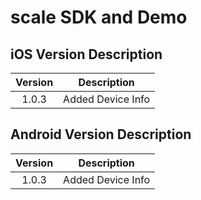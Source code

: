 
# scale SDK and Demo 



## iOS  Version Description

| Version |                         Description                          |
| :-----: | :----------------------------------------------------------: |
|  1.0.3  | Added Device Info |




## Android  Version Description

| Version |                         Description                          |
| :-----: | :----------------------------------------------------------: |
|  1.0.3  | Added Device Info  |
